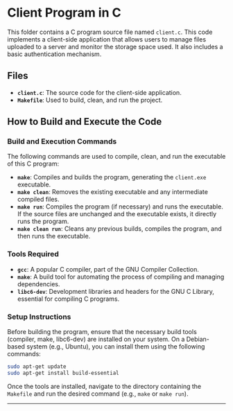 # Client Program in C

This folder contains a C program source file named `client.c`. This code implements a client-side application that allows users to manage files uploaded to a server and monitor the storage space used. It also includes a basic authentication mechanism.

## Files

- **`client.c`**: The source code for the client-side application.
- **`Makefile`**: Used to build, clean, and run the project.

## How to Build and Execute the Code

### Build and Execution Commands

The following commands are used to compile, clean, and run the executable of this C program:

- **`make`**: Compiles and builds the program, generating the `client.exe` executable.
- **`make clean`**: Removes the existing executable and any intermediate compiled files.
- **`make run`**: Compiles the program (if necessary) and runs the executable. If the source files are unchanged and the executable exists, it directly runs the program.
- **`make clean run`**: Cleans any previous builds, compiles the program, and then runs the executable.

### Tools Required

- **`gcc`**: A popular C compiler, part of the GNU Compiler Collection.
- **`make`**: A build tool for automating the process of compiling and managing dependencies.
- **`libc6-dev`**: Development libraries and headers for the GNU C Library, essential for compiling C programs.

### Setup Instructions

Before building the program, ensure that the necessary build tools (compiler, make, libc6-dev) are installed on your system. On a Debian-based system (e.g., Ubuntu), you can install them using the following commands:

```bash
sudo apt-get update
sudo apt-get install build-essential
```

Once the tools are installed, navigate to the directory containing the `Makefile` and run the desired command (e.g., `make` or `make run`).

---
